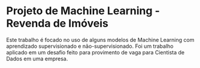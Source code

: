 # Projeto de Machine Learning - Revenda de Imóveis
Este trabalho é focado no uso de alguns modelos de Machine Learning com aprendizado supervisionado e não-supervisionado. Foi um trabalho aplicado em um desafio feito para provimento de vaga para Cientista de Dados em uma empresa.
